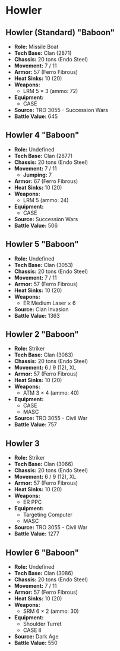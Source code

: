 # Howler
## Howler (Standard) "Baboon"
- **Role:** Missile Boat
- **Tech Base:** Clan (2871)
- **Chassis:** 20 tons (Endo Steel)
- **Movement:** 7 / 11
- **Armor:** 57 (Ferro Fibrous)
- **Heat Sinks:** 10 (20)
- **Weapons:**
  - LRM 5 × 3 (ammo: 72)
- **Equipment:**
  - CASE
- **Source:** TRO 3055 - Succession Wars
- **Battle Value:** 645

## Howler 4 "Baboon"
- **Role:** Undefined
- **Tech Base:** Clan (2877)
- **Chassis:** 20 tons (Endo Steel)
- **Movement:** 7 / 11
  - **Jumping:** 7
- **Armor:** 67 (Ferro Fibrous)
- **Heat Sinks:** 10 (20)
- **Weapons:**
  - LRM 5 (ammo: 24)
- **Equipment:**
  - CASE
- **Source:** Succession Wars
- **Battle Value:** 506

## Howler 5 "Baboon"
- **Role:** Undefined
- **Tech Base:** Clan (3053)
- **Chassis:** 20 tons (Endo Steel)
- **Movement:** 7 / 11
- **Armor:** 57 (Ferro Fibrous)
- **Heat Sinks:** 10 (20)
- **Weapons:**
  - ER Medium Laser × 6
- **Source:** Clan Invasion
- **Battle Value:** 1363

## Howler 2 "Baboon"
- **Role:** Striker
- **Tech Base:** Clan (3063)
- **Chassis:** 20 tons (Endo Steel)
- **Movement:** 6 / 9 (12), XL
- **Armor:** 57 (Ferro Fibrous)
- **Heat Sinks:** 10 (20)
- **Weapons:**
  - ATM 3 × 4 (ammo: 40)
- **Equipment:**
  - CASE
  - MASC
- **Source:** TRO 3055 - Civil War
- **Battle Value:** 757

## Howler 3
- **Role:** Striker
- **Tech Base:** Clan (3066)
- **Chassis:** 20 tons (Endo Steel)
- **Movement:** 6 / 9 (12), XL
- **Armor:** 57 (Ferro Fibrous)
- **Heat Sinks:** 10 (20)
- **Weapons:**
  - ER PPC
- **Equipment:**
  - Targeting Computer
  - MASC
- **Source:** TRO 3055 - Civil War
- **Battle Value:** 1277

## Howler 6 "Baboon"
- **Role:** Undefined
- **Tech Base:** Clan (3086)
- **Chassis:** 20 tons (Endo Steel)
- **Movement:** 7 / 11
- **Armor:** 57 (Ferro Fibrous)
- **Heat Sinks:** 10 (20)
- **Weapons:**
  - SRM 6 × 2 (ammo: 30)
- **Equipment:**
  - Shoulder Turret
  - CASE II
- **Source:** Dark Age
- **Battle Value:** 550

